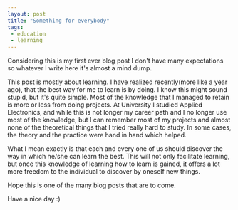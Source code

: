 ```yaml
---
layout: post
title: "Something for everybody"
tags:
 - education
 - learning
---
```


Considering this is my first ever blog post I don't have many expectations so whatever I write here it's almost a mind dump.

This post is mostly about learning. I have realized recently(more like a year ago), that the best way for me to learn is by doing.
I know this might sound stupid, but it's quite simple. Most of the knowledge that I managed to retain is more or less from doing projects.
At University I studied Applied Electronics, and while this is not longer my career path and I no longer use most of the knowledge, but
I can remember most of my projects and almost none of the theoretical things that I tried really hard to study. In some cases, the theory and the practice
were hand in hand which helped.

What I mean exactly is that each and every one of us should discover the way in which he/she can learn the best. This will not only facilitate learning, but once this knowledge of learning how to learn is gained, it offers a lot more freedom to the individual to discover by oneself new things.

Hope this is one of the many blog posts that are to come.

Have a nice day :)
